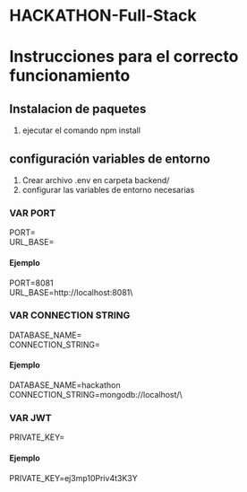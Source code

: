 # HACKATHON-Full-Stack

# Instrucciones para el correcto funcionamiento

## Instalacion de paquetes

1. ejecutar el comando npm install

## configuración variables de entorno

1. Crear archivo .env en carpeta backend/
2. configurar las variables de entorno necesarias

### VAR PORT
PORT=\
URL_BASE=
#### Ejemplo
PORT=8081\
URL_BASE=http://localhost:8081\

### VAR CONNECTION STRING
DATABASE_NAME=\
CONNECTION_STRING=
#### Ejemplo
DATABASE_NAME=hackathon\
CONNECTION_STRING=mongodb://localhost/\

### VAR JWT
PRIVATE_KEY=
#### Ejemplo
PRIVATE_KEY=ej3mp10Priv4t3K3Y